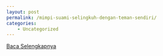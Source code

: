 ```yaml
---
layout: post
permalink: /mimpi-suami-selingkuh-dengan-teman-sendiri/
categories:
    - Uncategorized
---
```


[Baca Selengkapnya](/07)
